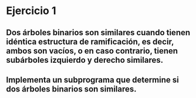 # Ejercicio 1
## Dos árboles binarios son similares cuando tienen idéntica estructura de ramificación, es decir, ambos son vacíos, o en caso contrario, tienen subárboles izquierdo y derecho similares. 
## Implementa un subprograma que determine si dos árboles binarios son similares.
